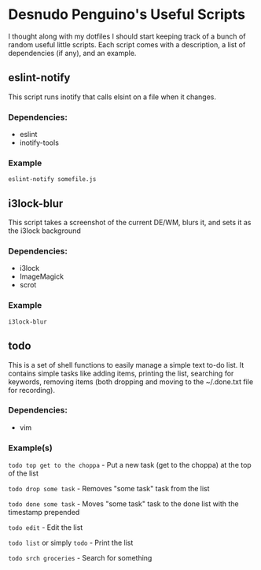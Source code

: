 # Desnudo Penguino's Useful Scripts

I thought along with my dotfiles I should start keeping track of a bunch of random useful little scripts. Each script comes with a description, a list of dependencies (if any), and an example.

## eslint-notify

This script runs inotify that calls elsint on a file when it changes.

### Dependencies:
- eslint
- inotify-tools

### Example
`eslint-notify somefile.js`

## i3lock-blur

This script takes a screenshot of the current DE/WM, blurs it, and sets it as the i3lock background

### Dependencies:
- i3lock
- ImageMagick
- scrot

### Example
`i3lock-blur`

## todo

This is a set of shell functions to easily manage a simple text to-do list. It contains simple tasks like adding items, printing the list, searching for keywords, removing items (both dropping and moving to the ~/.done.txt file for recording).

### Dependencies:
- vim

### Example(s)
`todo top get to the choppa` - Put a new task (get to the choppa) at the top of the list

`todo drop some task` - Removes "some task" task from the list

`todo done some task` - Moves "some task" task to the done list with the timestamp prepended

`todo edit` - Edit the list

`todo list` or simply `todo` - Print the list

`todo srch groceries` - Search for something
